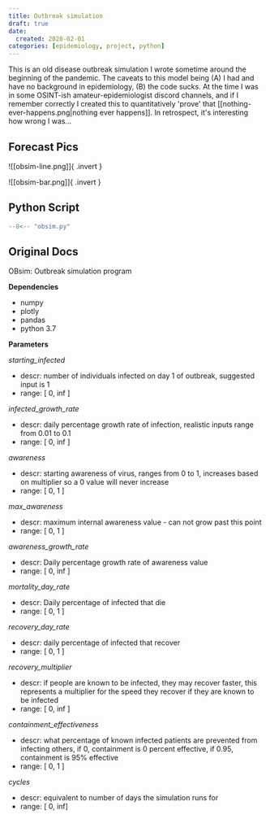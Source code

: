 ```yaml
---
title: Outbreak simulation
draft: true
date:
  created: 2020-02-01
categories: [epidemiology, project, python]
---
```


This is an old disease outbreak simulation I wrote sometime around the beginning of the pandemic. The caveats to this model being (A) I had and have no background in epidemiology, (B) the code sucks. At the time I was in some OSINT-ish amateur-epidemiologist discord channels, and if I remember correctly I created this to quantitatively 'prove' that [[nothing-ever-happens.png|nothing ever happens]]. In retrospect, it's interesting how wrong I was...

<!-- more -->

## Forecast Pics

![[obsim-line.png]]{ .invert }

![[obsim-bar.png]]{ .invert }


## Python Script

```python
--8<-- "obsim.py"
```

## Original Docs

OBsim: Outbreak simulation program

**Dependencies**

- numpy
- plotly
- pandas
- python 3.7

**Parameters**

*starting_infected*

- descr: number of individuals infected on day 1 of outbreak, suggested input is 1
- range: [ 0, inf ]

*infected_growth_rate*

- descr: daily percentage growth rate of infection, realistic inputs range from 0.01 to 0.1
- range: [ 0, inf  ]

*awareness*

- descr: starting awareness of virus, ranges from 0 to 1, increases based on multiplier so a 0 value will never increase
- range: [ 0, 1 ]

*max_awareness*

- descr: maximum internal awareness value - can not grow past this point
- range: [ 0, 1 ]

*awareness_growth_rate*

- descr: Daily percentage growth rate of awareness value
- range: [ 0, inf ]
  
*mortality_day_rate*

- descr: Daily percentage of infected that die
- range: [ 0, 1 ]
  
*recovery_day_rate*

- descr: daily percentage of infected that recover
- range: [ 0, 1 ]
  
*recovery_multiplier*

- descr: if people are known to be infected, they may recover faster, this represents a multiplier for the speed they recover if they are known to be infected
- range: [ 0, inf ]
  
*containment_effectiveness*

- descr:  what percentage of known infected patients are prevented from infecting others, if 0, containment is 0 percent effective, if 0.95, containment is 95% effective
- range: [ 0, 1 ]

*cycles*

- descr: equivalent to number of days the simulation runs for
- range: [ 0, inf]



